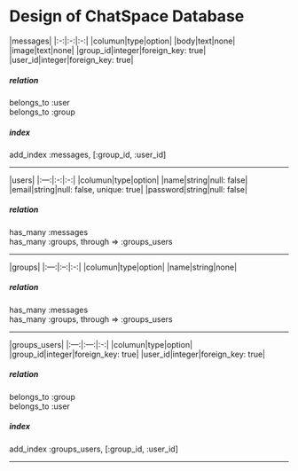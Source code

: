 # Design of ChatSpace Database



|messages|
|:-:|:-:|:-:|
|columun|type|option|
|body|text|none|
|image|text|none|
|group_id|integer|foreign_key: true|
|user_id|integer|foreign_key: true|

##### relation
belongs_to :user  
belongs_to :group
##### index
add_index :messages, [:group_id, :user_id]

***

|users|
|:—:|:-:|:-:|
|columun|type|option|
|name|string|null: false|
|email|string|null: false, unique: true|
|password|string|null: false|

##### relation
has_many :messages  
has_many :groups, through => :groups_users

***

|groups|
|:—:|:–:|:-:|
|columun|type|option|
|name|string|none|

##### relation
has_many :messages  
has_many :groups, through => :groups_users

***

|groups_users|
|:—:|:—:|:-:|
|columun|type|option|
|group_id|integer|foreign_key: true|
|user_id|integer|foreign_key: true|

##### relation
belongs_to :group  
belongs_to :user
##### index
add_index :groups_users, [:group_id, :user_id]

***
